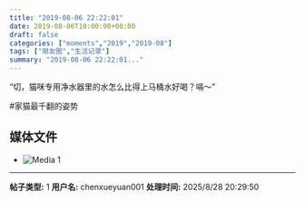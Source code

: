 ```yaml
---
title: "2019-08-06 22:22:01"
date: 2019-08-06T10:00:00+08:00
draft: false
categories: ["moments","2019","2019-08"]
tags: ["朋友圈","生活记录"]
summary: "2019-08-06 22:22:01..."
---
```


“切，猫咪专用净水器里的水怎么比得上马桶水好喝？嗝～”

#家猫最千翻的姿势

## 媒体文件

- ![Media 1](/Moments/photos/2019-08-06/201908062222010.jpg)

---

**帖子类型:** 1
**用户名:** chenxueyuan001
**处理时间:** 2025/8/28 20:29:50